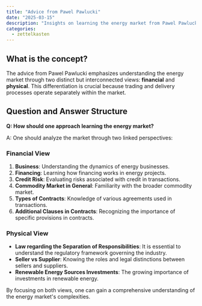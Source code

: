 ```yaml
---
title: "Advice from Pawel Pawlucki"
date: "2025-03-15"
description: "Insights on learning the energy market from Pawel Pawlucki."
categories:
  - zettelkasten
---
```


## What is the concept? 

The advice from Pawel Pawlucki emphasizes understanding the energy market through two distinct but interconnected views: **financial** and **physical**. This differentiation is crucial because trading and delivery processes operate separately within the market.

## Question and Answer Structure

**Q: How should one approach learning the energy market?**

A: One should analyze the market through two linked perspectives:

### Financial View

1. **Business**: Understanding the dynamics of energy businesses.
2. **Financing**: Learning how financing works in energy projects.
3. **Credit Risk**: Evaluating risks associated with credit in transactions.
4. **Commodity Market in General**: Familiarity with the broader commodity market.
5. **Types of Contracts**: Knowledge of various agreements used in transactions.
6. **Additional Clauses in Contracts**: Recognizing the importance of specific provisions in contracts.

### Physical View

- **Law regarding the Separation of Responsibilities**: It is essential to understand the regulatory framework governing the industry.
- **Seller vs Supplier**: Knowing the roles and legal distinctions between sellers and suppliers.
- **Renewable Energy Sources Investments**: The growing importance of investments in renewable energy. 

By focusing on both views, one can gain a comprehensive understanding of the energy market's complexities.